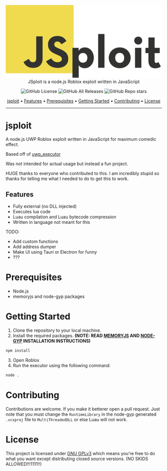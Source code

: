 <p align="center">
  <img width="600" src="assets/jsploit.png">
  <br>
  JSploit is a node.js Roblox exploit written in JavaScript
</p>

<p align="center">
  <img src="https://img.shields.io/github/license/SeizureSaladd/jsploit" alt="GitHub License">
  <img src="https://img.shields.io/github/downloads/SeizureSaladd/jsploit/total" alt="GitHub All Releases">
  <img src="https://img.shields.io/github/stars/SeizureSaladd/jsploit" alt="GitHub Repo stars">
</p>

<p align="center">
  <a href="#jsploit">jsploit</a> •
  <a href="#features">Features</a> •
  <a href="#prerequisites">Prerequisites</a> •
  <a href="#getting-started">Getting Started</a> •
  <a href="#contributing">Contributing</a> •
  <a href="#license">License</a>
</p>


---

# jsploit
A node.js UWP Roblox exploit written in JavaScript for maximum comedic effect.

Based off of [uwp_executor](https://github.com/Spoorloos/uwp_executor/tree/main)

Was not intended for actual usage but instead a fun project.

HUGE thanks to everyone who contributed to this. I am incredibly stupid so thanks for telling me what I needed to do to get this to work.

## Features
- Fully external (no DLL injected)
- Executes lua code
- Luau compilation and Luau bytecode compression
- Written in language not meant for this

TODO:
- Add custom functions
- Add address dumper
- Make UI using Tauri or Electron for funny
- ???

# Prerequisites
- Node.js
- memoryjs and node-gyp packages

# Getting Started
1. Clone the repository to your local machine.
2. Install the required packages. **(NOTE: READ [MEMORYJS](https://github.com/Rob--/memoryjs/tree/master) AND [NODE-GYP](https://github.com/nodejs/node-gyp) INSTALLATION INSTRUCTIONS)**
```bash
npm install
```
3. Open Roblox
4. Run the executor using the following command:
```bash
node .
```

# Contributing
Contributions are welcome. If you make it betterer open a pull request. Just note that you must change the `RuntimeLibrary` in the node-gyp generated `.vcxproj` file to `MultiThreadedDLL` or else Luau will not work.

# License
This project is licensed under [GNU GPLv3](LICENSE) which means you're free to do what you want except distributing closed source versions. (NO SKIDS ALLOWED!!!1111!!)
